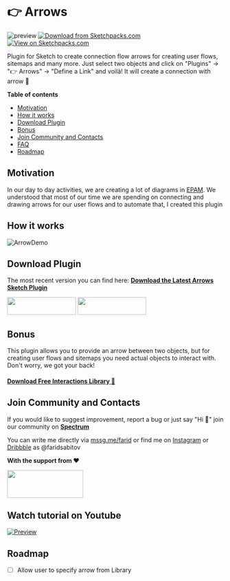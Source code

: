 # 👉 Arrows



![preview](https://github.com/faridsabitov/Sketch-Connection-Flow-Arrows/raw/master/assets/preview.jpg)
[![Download from Sketchpacks.com](https://badges.sketchpacks.com/plugins/me.sabitov.sketch.connectionFlowArrows/version.svg)](https://api.sketchpacks.com/v1/plugins/me.sabitov.sketch.connectionFlowArrows/download) [![View on Sketchpacks.com](https://badges.sketchpacks.com/plugins/me.sabitov.sketch.connectionFlowArrows/downloads/total.svg)](https://sketchpacks.com/faridsabitov/Sketch-Connection-Flow-Arrows)

Plugin for Sketch to create connection flow arrows for creating user flows, sitemaps and many more. Just select two objects and click on "Plugins" → "👉 Arrows" → "Define a Link" and voilà! It will create a connection with arrow 🚀


**Table of contents**
- [Motivation](#Motivation)
- [How it works](#How-it-works)
- [Download Plugin](#Download-Plugin)
- [Bonus](#Bonus)
- [Join Community and Contacts](#Join-Community-and-Contacts)
- [FAQ](#FAQ)
- [Roadmap](#Roadmap)



## Motivation
In our day to day activities, we are creating a lot of diagrams in [EPAM](https://www.epam.com). We understood that most of our time we are spending on connecting and drawing arrows for our user flows and to automate that, I created this plugin

## How it works
![ArrowDemo](https://github.com/faridsabitov/Sketch-Connection-Flow-Arrows/raw/master/media/arrowDemo.gif)

## Download Plugin
The most recent version you can find here:
[**Download the Latest Arrows Sketch Plugin**](https://github.com/faridsabitov/Sketch-user-flows/releases)

<a href="https://github.com/faridsabitov/Sketch-user-flows/releases" target="_blank"><img src="https://github.com/faridsabitov/Sketch-Connection-Flow-Arrows/raw/master/media/gitDownload.png" width="160" height="41"></a> <a href="https://sketchpacks.com/faridsabitov/Sketch-Connection-Flow-Arrows/install" target="_blank"><img src="https://github.com/faridsabitov/Sketch-Connection-Flow-Arrows/raw/master/media/sketchpacks-badge-install.png" width="160" height="41"></a>



## Bonus
This plugin allows you to provide an arrow between two objects, but for creating user flows and sitemaps you need actual objects to interact with. Don't worry, we got your back!

#### [Download Free Interactions Library 🎉](https://github.com/faridsabitov/Sketch-Interactions)


## Join Community and Contacts
If you would like to suggest improvement, report a bug or just say "Hi 👋" join our community on [**Spectrum**](https://spectrum.chat/sketch-arrows)

You can write me directly via [mssg.me/farid](https://mssg.me/farid) or find me on [Instagram](https://www.instagram.com/faridsabitov/) or [Dribbble](https://dribbble.com/FaridSabitov) as @faridsabitov

**With the support from ❤️**

<a href="http://epam.design" target="_blank"><img src="https://github.com/faridsabitov/Sketch-Connection-Flow-Arrows/raw/master/media/epamLogo.png" width="177" height="64"></a>

## Watch tutorial on Youtube
[![Preview](https://github.com/faridsabitov/Sketch-Connection-Flow-Arrows/raw/master/media/youtubePreview.jpg)](https://youtu.be/9z7BrknRocg)


## Roadmap
- [ ] Allow user to specify arrow from Library






